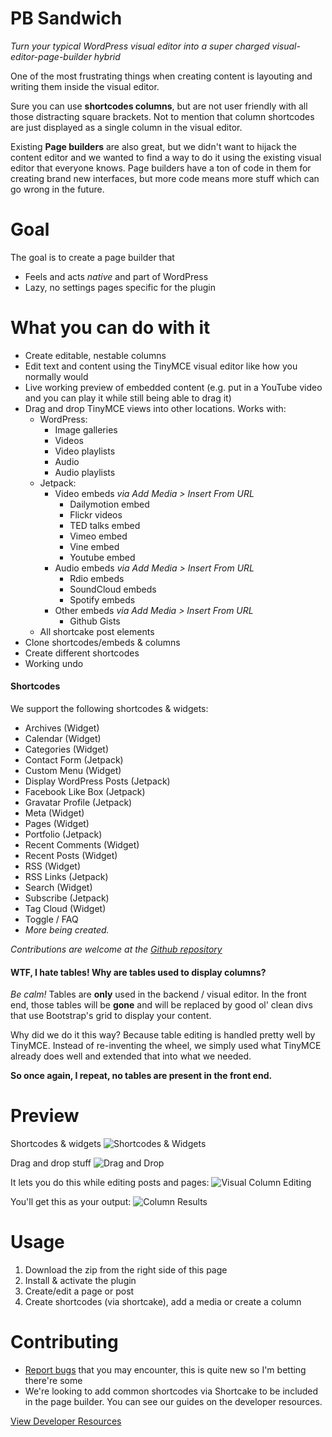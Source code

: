 # PB Sandwich
*Turn your typical WordPress visual editor into a super charged visual-editor-page-builder hybrid*

One of the most frustrating things when creating content is layouting and writing them inside the visual editor.

Sure you can use **shortcodes columns**, but are not user friendly with all those distracting square brackets. Not to mention that column shortcodes are just displayed as a single column in the visual editor.

Existing **Page builders** are also great, but we didn't want to hijack the content editor and we wanted to find a way to do it using the existing visual editor that everyone knows. Page builders have a ton of code in them for creating brand new interfaces, but more code means more stuff which can go wrong in the future.

# Goal

The goal is to create a page builder that
* Feels and acts *native* and part of WordPress
* Lazy, no settings pages specific for the plugin

# What you can do with it

* Create editable, nestable columns
* Edit text and content using the TinyMCE visual editor like how you normally would
* Live working preview of embedded content (e.g. put in a YouTube video and you can play it while still being able to drag it)
* Drag and drop TinyMCE views into other locations. Works with:
	* WordPress:
		* Image galleries
		* Videos
		* Video playlists
		* Audio
		* Audio playlists
	* Jetpack:
	  	* Video embeds *via Add Media > Insert From URL*
			* Dailymotion embed
			* Flickr videos
			* TED talks embed
			* Vimeo embed
			* Vine embed
			* Youtube embed
		* Audio embeds *via Add Media > Insert From URL*
			* Rdio embeds
			* SoundCloud embeds
			* Spotify embeds
		* Other embeds *via Add Media > Insert From URL*
			* Github Gists
	* All shortcake post elements
* Clone shortcodes/embeds & columns
* Create different shortcodes
* Working undo

#### Shortcodes

We support the following shortcodes & widgets:

* Archives (Widget)
* Calendar (Widget)
* Categories (Widget)
* Contact Form (Jetpack)
* Custom Menu (Widget)
* Display WordPress Posts (Jetpack)
* Facebook Like Box (Jetpack)
* Gravatar Profile (Jetpack)
* Meta (Widget)
* Pages (Widget)
* Portfolio (Jetpack)
* Recent Comments (Widget)
* Recent Posts (Widget)
* RSS (Widget)
* RSS Links (Jetpack)
* Search (Widget)
* Subscribe (Jetpack)
* Tag Cloud (Widget)
* Toggle / FAQ
* *More being created.*

*Contributions are welcome at the [Github repository](https://github.com/gambitph/Page-Builder-Sandwich/)*

#### WTF, I hate tables! Why are tables used to display columns?

*Be calm!* Tables are **only** used in the backend / visual editor. In the front end, those tables will be **gone** and will be replaced by good ol' clean divs that use Bootstrap's grid to display your content.

Why did we do it this way? Because table editing is handled pretty well by TinyMCE. Instead of re-inventing the wheel, we simply used what TinyMCE already does well and extended that into what we needed.

**So once again, I repeat, no tables are present in the front end.**

# Preview

Shortcodes & widgets
![Shortcodes & Widgets](https://raw.githubusercontent.com/gambitph/Page-Builder-Sandwich/master/preview/shortcodes.jpg)

Drag and drop stuff
![Drag and Drop](https://raw.githubusercontent.com/gambitph/Page-Builder-Sandwich/master/preview/drag-and-drop.jpg)

It lets you do this while editing posts and pages:
![Visual Column Editing](https://raw.githubusercontent.com/gambitph/Page-Builder-Sandwich/master/preview/visual-editor.jpg)

You'll get this as your output:
![Column Results](https://raw.githubusercontent.com/gambitph/Page-Builder-Sandwich/master/preview/frontend.jpg)

# Usage

1. Download the zip from the right side of this page
2. Install & activate the plugin
3. Create/edit a page or post
4. Create shortcodes (via shortcake), add a media or create a column

# Contributing

* [Report bugs](https://github.com/gambitph/Page-Builder-Sandwich/issues) that you may encounter, this is quite new so I'm betting there're some
* We're looking to add common shortcodes via Shortcake to be included in the page builder. You can see our guides on the developer resources.

[View Developer Resources](https://github.com/gambitph/Page-Builder-Sandwich/wiki)